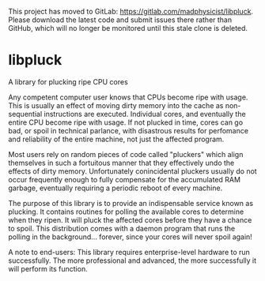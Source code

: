 This project has moved to GitLab: https://gitlab.com/madphysicist/libpluck. Please download the latest code and submit issues there rather than GitHub, which will no longer be monitored until this stale clone is deleted.

libpluck
========

A library for plucking ripe CPU cores

Any competent computer user knows that CPUs become ripe with usage. This is usually an effect of moving dirty memory into the cache as non-sequential instructions are executed. Individual cores, and eventually the entire CPU become ripe with usage. If not plucked in time, cores can go bad, or spoil in technical parlance, with disastrous results for perfomance and reliability of the entire machine, not just the affected program.

Most users rely on random pieces of code called "pluckers" which align themselves in such a fortuitous manner that they effectively undo the effects of dirty memory. Unfortunately conincidental pluckers usually do not occur frequently enough to fully compensate for the accumulated RAM garbage, eventually requiring a periodic reboot of every machine.

The purpose of this library is to provide an indispensable service known as plucking. It contains routines for polling the available cores to determine when they ripen. It will pluck the affected cores before they have a chance to spoil. This distribution comes with a daemon program that runs the polling in the background... forever, since your cores will never spoil again!

A note to end-users:
This library requires enterprise-level hardware to run successfully. The more professional and advanced, the more successfully it will perform its function.
